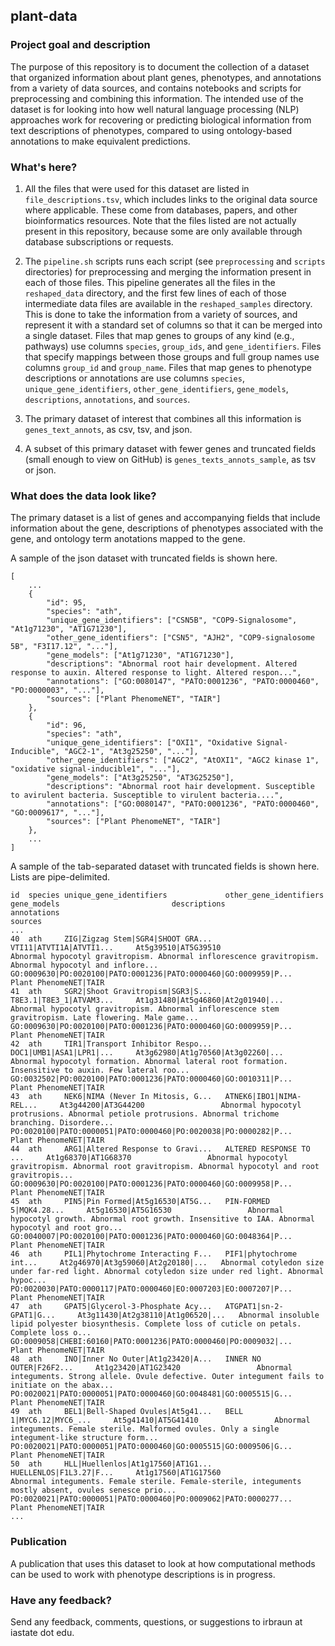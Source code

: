 ## plant-data

### Project goal and description
The purpose of this repository is to document the collection of a dataset that organized information about plant genes, phenotypes, and annotations from a variety of data sources, and contains notebooks and scripts for preprocessing and combining this information. The intended use of the dataset is for looking into how well natural language processing (NLP) approaches work for recovering or predicting biological information from text descriptions of phenotypes, compared to using ontology-based annotations to make equivalent predictions.

### What's here?
1. All the files that were used for this dataset are listed in `file_descriptions.tsv`, which includes links to the original data source where applicable. These come from databases, papers, and other bioinformatics resources. Note that the files listed are not actually present in this repository, because some are only available through database subscriptions or requests. 

2. The `pipeline.sh` scripts runs each script (see `preprocessing` and `scripts` directories) for preprocessing and merging the information present in each of those files. This pipeline generates all the files in the `reshaped_data` directory, and the first few lines of each of those intermediate data files are available in the `reshaped_samples` directory. This is done to take the information from a variety of sources, and represent it with a standard set of columns so that it can be merged into a single dataset. Files that map genes to groups of any kind (e.g., pathways) use columns `species`, `group_ids`, and `gene_identifiers`. Files that specify mappings between those groups and full group names use columns `group_id` and `group_name`. Files that map genes to phenotype descriptions or annotations are use columns `species`, `unique_gene_identifiers`, `other_gene_identifiers`, `gene_models`, `descriptions`, `annotations`, and `sources`.

3. The primary dataset of interest that combines all this information is `genes_text_annots`, as csv, tsv, and json. 

4. A subset of this primary dataset with fewer genes and truncated fields (small enough to view on GitHub) is `genes_texts_annots_sample`, as tsv or json.



### What does the data look like?

The primary dataset is a list of genes and accompanying fields that include information about the gene, descriptions of phenotypes associated with the gene, and ontology term anotations mapped to the gene.

A sample of the json dataset with truncated fields is shown here.
```
[
    ...
    {
        "id": 95,
        "species": "ath", 
        "unique_gene_identifiers": ["CSN5B", "COP9-Signalosome", "At1g71230", "AT1G71230"],
        "other_gene_identifiers": ["CSN5", "AJH2", "COP9-signalosome 5B", "F3I17.12", "..."],
        "gene_models": ["At1g71230", "AT1G71230"],
        "descriptions": "Abnormal root hair development. Altered response to auxin. Altered response to light. Altered respon...",
        "annotations": ["GO:0080147", "PATO:0001236", "PATO:0000460", "PO:0000003", "..."],
        "sources": ["Plant PhenomeNET", "TAIR"]
    },
    {
        "id": 96,
        "species": "ath", 
        "unique_gene_identifiers": ["OXI1", "Oxidative Signal-Inducible", "AGC2-1", "At3g25250", "..."],
        "other_gene_identifiers": ["AGC2", "AtOXI1", "AGC2 kinase 1", "oxidative signal-inducible1", "..."],
        "gene_models": ["At3g25250", "AT3G25250"],
        "descriptions": "Abnormal root hair development. Susceptible to avirulent bacteria. Susceptible to virulent bacteria....",
        "annotations": ["GO:0080147", "PATO:0001236", "PATO:0000460", "GO:0009617", "..."],
        "sources": ["Plant PhenomeNET", "TAIR"]
    },
    ...
]
```

A sample of the tab-separated dataset with truncated fields is shown here. Lists are pipe-delimited.
```
id  species unique_gene_identifiers             other_gene_identifiers      gene_models                         descriptions                                                                                                annotations                                                         sources
...
40  ath     ZIG|Zigzag Stem|SGR4|SHOOT GRA...   VTI11|ATVTI1A|ATVTI1...     At5g39510|AT5G39510                 Abnormal hypocotyl gravitropism. Abnormal inflorescence gravitropism. Abnormal hypocotyl and inflore...     GO:0009630|PO:0020100|PATO:0001236|PATO:0000460|GO:0009959|P...     Plant PhenomeNET|TAIR
41  ath     SGR2|Shoot Gravitropism|SGR3|S...   T8E3.1|T8E3_1|ATVAM3...     At1g31480|At5g46860|At2g01940|...   Abnormal hypocotyl gravitropism. Abnormal inflorescence stem gravitropism. Late flowering. Male game...     GO:0009630|PO:0020100|PATO:0001236|PATO:0000460|GO:0009959|P...     Plant PhenomeNET|TAIR
42  ath     TIR1|Transport Inhibitor Respo...   DOC1|UMB1|ASA1|LPR1|...     At3g62980|At1g70560|At3g02260|...   Abnormal hypocotyl formation. Abnormal lateral root formation. Insensitive to auxin. Few lateral roo...     GO:0032502|PO:0020100|PATO:0001236|PATO:0000460|GO:0010311|P...     Plant PhenomeNET|TAIR
43  ath     NEK6|NIMA (Never In Mitosis, G...   ATNEK6|IBO1|NIMA-REL...     At3g44200|AT3G44200                 Abnormal hypocotyl protrusions. Abnormal petiole protrusions. Abnormal trichome branching. Disordere...     PO:0020100|PATO:0000051|PATO:0000460|PO:0020038|PO:0000282|P...     Plant PhenomeNET|TAIR
44  ath     ARG1|Altered Response to Gravi...   ALTERED RESPONSE TO ...     At1g68370|AT1G68370                 Abnormal hypocotyl gravitropism. Abnormal root gravitropism. Abnormal hypocotyl and root gravitropis...     GO:0009630|PO:0020100|PATO:0001236|PATO:0000460|GO:0009958|P...     Plant PhenomeNET|TAIR
45  ath     PIN5|Pin Formed|At5g16530|AT5G...   PIN-FORMED 5|MQK4.28...     At5g16530|AT5G16530                 Abnormal hypocotyl growth. Abnormal root growth. Insensitive to IAA. Abnormal hypocotyl and root gro...     GO:0040007|PO:0020100|PATO:0001236|PATO:0000460|GO:0048364|P...     Plant PhenomeNET|TAIR
46  ath     PIL1|Phytochrome Interacting F...   PIF1|phytochrome int...     At2g46970|At3g59060|At2g20180|...   Abnormal cotyledon size under far-red light. Abnormal cotyledon size under red light. Abnormal hypoc...     PO:0020030|PATO:0000117|PATO:0000460|EO:0007203|EO:0007207|P...     Plant PhenomeNET|TAIR
47  ath     GPAT5|Glycerol-3-Phosphate Acy...   ATGPAT1|sn-2-GPAT1|G...     At3g11430|At2g38110|At1g06520|...   Abnormal insoluble lipid polyester biosynthesis. Complete loss of cuticle on petals. Complete loss o...     GO:0009058|CHEBI:60160|PATO:0001236|PATO:0000460|PO:0009032|...     Plant PhenomeNET|TAIR
48  ath     INO|Inner No Outer|At1g23420|A...   INNER NO OUTER|F26F2...     At1g23420|AT1G23420                 Abnormal integuments. Strong allele. Ovule defective. Outer integument fails to initiate on the abax...     PO:0020021|PATO:0000051|PATO:0000460|GO:0048481|GO:0005515|G...     Plant PhenomeNET|TAIR
49  ath     BEL1|Bell-Shaped Ovules|At5g41...   BELL 1|MYC6.12|MYC6_...     At5g41410|AT5G41410                 Abnormal integuments. Female sterile. Malformed ovules. Only a single integument-like structure form...     PO:0020021|PATO:0000051|PATO:0000460|GO:0005515|GO:0009506|G...     Plant PhenomeNET|TAIR
50  ath     HLL|Huellenlos|At1g17560|AT1G1...   HUELLENLOS|F1L3.27|F...     At1g17560|AT1G17560                 Abnormal integuments. Female sterile. Female-sterile, integuments mostly absent, ovules senesce prio...     PO:0020021|PATO:0000051|PATO:0000460|PO:0009062|PATO:0000277...     Plant PhenomeNET|TAIR
...
```


### Publication
A publication that uses this dataset to look at how computational methods can be used to work with phenotype descriptions is in progress.



### Have any feedback?
Send any feedback, comments, questions, or suggestions to irbraun at iastate dot edu.
